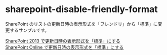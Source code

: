 # sharepoint-disable-friendly-format

SharePoint のリストの更新日時の表示形式を「フレンドリ」から「標準」に変更するサンプルです。

[SharePoint 2013 で更新日時の表示形式を「標準」にする](https://blog.karamem0.dev/entry/2015/04/27/190000)  
[SharePoint Online で更新日時の表示形式を「標準」にする](https://blog.karamem0.dev/entry/2015/11/05/190000)
